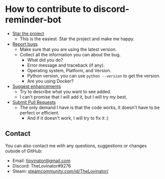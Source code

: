 # How to contribute to discord-reminder-bot

- [Star the project](https://github.com/TheLovinator1/discord-reminder-bot/stargazers)
  - This is the easiest. Star the project and make me happy.
- [Report bugs](https://github.com/TheLovinator1/discord-reminder-bot/issues/new)
  - Make sure that you are using the latest version.
  - Collect all the information you can about the bug.
    - What did you do?
    - Error message and traceback (if any).
    - Operating system, Platform, and Version.
    - Python version, you can use `python --version` to get the version.
    - Are you using Docker?
- [Suggest enhancements](https://github.com/TheLovinator1/discord-reminder-bot/issues/new)
  - Try to describe what you want to see added.
  - I can't promise that I will add it, but I will try my best.
- [Submit Pull Requests](https://github.com/TheLovinator1/discord-reminder-bot/pulls)
  - The only demand I have is that the code works, it doesn't have to be perfect or efficient.
    - And if it doesn't work, I will try to fix it :)

## Contact

You can also contact me with any questions, suggestions or changes outside of GitHub:

- Email: tlovinator@gmail.com
- Discord: TheLovinator#9276
- Steam: [steamcommunity.com/id/TheLovinator/](https://steamcommunity.com/id/TheLovinator/)
